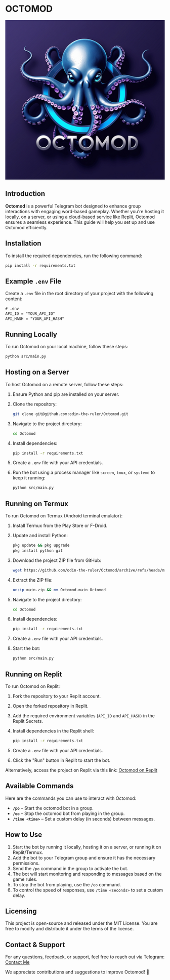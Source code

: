 # OCTOMOD

![OCTOMOD](/assets/logo/OCTOMOD.jpg)

## Introduction

**Octomod** is a powerful Telegram bot designed to enhance group interactions with engaging word-based gameplay. Whether you're hosting it locally, on a server, or using a cloud-based service like Replit, Octomod ensures a seamless experience. This guide will help you set up and use Octomod efficiently.

## Installation

To install the required dependencies, run the following command:

```bash
pip install -r requirements.txt
```

## Example `.env` File

Create a `.env` file in the root directory of your project with the following content:

```
# .env
API_ID = "YOUR_API_ID"
API_HASH = "YOUR_API_HASH"
```

## Running Locally

To run Octomod on your local machine, follow these steps:

```bash
python src/main.py
```

## Hosting on a Server

To host Octomod on a remote server, follow these steps:

1. Ensure Python and pip are installed on your server.
2. Clone the repository:

    ```bash
    git clone git@github.com:odin-the-ruler/Octomod.git
    ```

3. Navigate to the project directory:

    ```bash
    cd Octomod
    ```

4. Install dependencies:

    ```bash
    pip install -r requirements.txt
    ```

5. Create a `.env` file with your API credentials.
6. Run the bot using a process manager like `screen`, `tmux`, or `systemd` to keep it running:

    ```bash
    python src/main.py
    ```

## Running on Termux

To run Octomod on Termux (Android terminal emulator):

1. Install Termux from the Play Store or F-Droid.
2. Update and install Python:

    ```bash
    pkg update && pkg upgrade
    pkg install python git
    ```

3. Download the project ZIP file from GitHub:

    ```bash
    wget https://github.com/odin-the-ruler/Octomod/archive/refs/heads/main.zip
    ```

4. Extract the ZIP file:

    ```bash
    unzip main.zip && mv Octomod-main Octomod
    ```

5. Navigate to the project directory:

    ```bash
    cd Octomod
    ```

6. Install dependencies:

    ```bash
    pip install -r requirements.txt
    ```

7. Create a `.env` file with your API credentials.
8. Start the bot:

    ```bash
    python src/main.py
    ```

## Running on Replit

To run Octomod on Replit:

1. Fork the repository to your Replit account.
2. Open the forked repository in Replit.
3. Add the required environment variables (`API_ID` and `API_HASH`) in the Replit Secrets.
4. Install dependencies in the Replit shell:

    ```bash
    pip install -r requirements.txt
    ```

5. Create a `.env` file with your API credentials.
6. Click the "Run" button in Replit to start the bot.

Alternatively, access the project on Replit via this link: [Octomod on Replit](https://replit.com/@darkiadev/Octomod?s=app)

## Available Commands

Here are the commands you can use to interact with Octomod:

- **`/po`** – Start the octomod bot in a group.
- **`/eo`** – Stop the octomod bot from playing in the group.
- **`/time <time>`** – Set a custom delay (in seconds) between messages.
## How to Use

1. Start the bot by running it locally, hosting it on a server, or running it on Replit/Termux.
2. Add the bot to your Telegram group and ensure it has the necessary permissions.
3. Send the `/po` command in the group to activate the bot.
4. The bot will start monitoring and responding to messages based on the game rules.
5. To stop the bot from playing, use the `/eo` command.
6. To control the speed of responses, use `/time <seconds>` to set a custom delay.

## Licensing

This project is open-source and released under the MIT License. You are free to modify and distribute it under the terms of the license.

## Contact & Support

For any questions, feedback, or support, feel free to reach out via Telegram: [Contact Me](https://t.me/drecocox)

We appreciate contributions and suggestions to improve Octomod! 🚀

